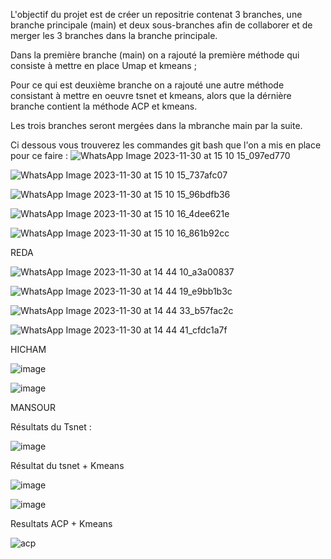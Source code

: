 L'objectif du projet est de créer un repositrie contenat 3 branches, une branche principale (main) et deux sous-branches afin de collaborer et de merger les 3 branches dans la branche principale.

Dans la première branche (main) on a rajouté la première méthode qui consiste à mettre en place Umap et kmeans  ; 

Pour ce qui est deuxième branche on a rajouté une autre méthode consistant à mettre en oeuvre tsnet et kmeans, alors que la dérnière branche contient la méthode ACP et kmeans.

Les trois branches seront mergées dans la mbranche main par la suite.


 Ci dessous vous trouverez les commandes git bash que l'on a mis en place pour ce faire : 
![WhatsApp Image 2023-11-30 at 15 10 15_097ed770](https://github.com/MansourBarny/main/assets/101475744/15594117-c1ac-4f77-9af6-c191234a7fdd)

![WhatsApp Image 2023-11-30 at 15 10 15_737afc07](https://github.com/MansourBarny/main/assets/101475744/4997da2f-9548-4518-884c-cdc64022da20)

![WhatsApp Image 2023-11-30 at 15 10 15_96bdfb36](https://github.com/MansourBarny/main/assets/101475744/7f4fcfb1-5b49-4d55-9613-dd415925d9db)


![WhatsApp Image 2023-11-30 at 15 10 16_4dee621e](https://github.com/MansourBarny/main/assets/101475744/2b1ec616-ab25-40e8-bc76-ccf54af8627c)


![WhatsApp Image 2023-11-30 at 15 10 16_861b92cc](https://github.com/MansourBarny/main/assets/101475744/b8211f9c-74c4-41d9-9a47-c258fe91837d)



 REDA
 
![WhatsApp Image 2023-11-30 at 14 44 10_a3a00837](https://github.com/MansourBarny/main/assets/101475744/47e2d5e5-0a53-4be0-9467-4573e08a23e9)



![WhatsApp Image 2023-11-30 at 14 44 19_e9bb1b3c](https://github.com/MansourBarny/main/assets/101475744/e2b2b3a8-ac2e-4909-935f-32da9f665c32)


![WhatsApp Image 2023-11-30 at 14 44 33_b57fac2c](https://github.com/MansourBarny/main/assets/101475744/0bc954a3-c352-43b2-8116-ed61761bfa6b)


![WhatsApp Image 2023-11-30 at 14 44 41_cfdc1a7f](https://github.com/MansourBarny/main/assets/101475744/8bb82a81-1d8f-4f5b-a5e7-0a9c1ac12472)

HICHAM

![image](https://github.com/MansourBarny/main/assets/101475744/fe915b33-7e77-4a34-b344-ef4b7f63c1ca)

 


![image](https://github.com/MansourBarny/main/assets/101475744/2a4b09bd-b1e4-4de6-b576-b6331bf016dc)

MANSOUR




















Résultats du Tsnet :

![image](https://github.com/MansourBarny/main/assets/103676286/e845acc9-dbd9-41a5-986d-057e7cebb795)

Résultat du tsnet + Kmeans

![image](https://github.com/MansourBarny/main/assets/103676286/b9109a25-edb5-49e1-9645-a1c6b0b75378)

![image](https://github.com/MansourBarny/main/assets/103676286/72c36c7d-f94c-437b-a9cc-328611d1745a)

Resultats ACP + Kmeans

![acp](https://github.com/MansourBarny/main/assets/103676286/3632b0ad-563c-4b26-8a9a-793baacc758c)

